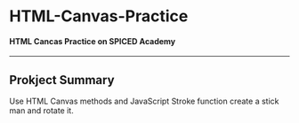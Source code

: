 # HTML-Canvas-Practice
#### HTML Cancas Practice on SPICED Academy
* * *
## Prokject Summary
Use HTML Canvas methods and JavaScript Stroke function create a stick man and rotate it.
